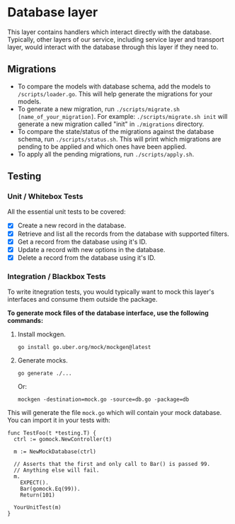 # Database layer

This layer contains handlers which interact directly with the database. Typically, other layers of our service, including service layer and transport layer, would interact with the database through this layer if they need to.

## Migrations

- To compare the models with database schema, add the models to `/scripts/loader.go`. This will help generate the migrations for your models.
- To generate a new migration, run `./scripts/migrate.sh [name_of_your_migration]`. For example: `./scripts/migrate.sh init` will generate a new migration called "init" in `./migrations` directory.
- To compare the state/status of the migrations against the database schema, run `./scripts/status.sh`. This will print which migrations are pending to be applied and which ones have been applied.
- To apply all the pending migrations, run `./scripts/apply.sh`.

## Testing

### Unit / Whitebox Tests

All the essential unit tests to be covered:

- [x] Create a new record in the database.
- [x] Retrieve and list all the records from the database with supported filters.
- [x] Get a record from the database using it's ID.
- [x] Update a record with new options in the database.
- [x] Delete a record from the database using it's ID.

### Integration / Blackbox Tests

To write itnegration tests, you would typically want to mock this layer's interfaces and consume them outside the package.

**To generate mock files of the database interface, use the following commands:**

1. Install mockgen.
    ```
    go install go.uber.org/mock/mockgen@latest
    ```
1. Generate mocks.
    ```
    go generate ./...
    ```
    Or:
    ```
    mockgen -destination=mock.go -source=db.go -package=db
    ```

This will generate the file `mock.go` which will contain your mock database. You can import it in your tests with:

```
func TestFoo(t *testing.T) {
  ctrl := gomock.NewController(t)

  m := NewMockDatabase(ctrl)

  // Asserts that the first and only call to Bar() is passed 99.
  // Anything else will fail.
  m.
    EXPECT().
    Bar(gomock.Eq(99)).
    Return(101)

  YourUnitTest(m)
}
```